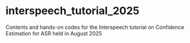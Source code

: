 # interspeech_tutorial_2025
Contents and hands-on codes for the Interspeech tutorial on Confidence Estimation for ASR held in August 2025
